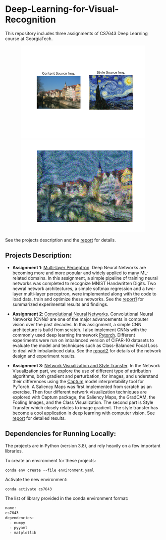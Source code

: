 # Deep-Learning-for-Visual-Recognition
 
This repository includes three assignments of CS7643 Deep Learning course at GeorgiaTech.

<div align=center><img src="assignment3/styles_images/starry_tubingen_before.png" height="300"><img src="assignment3/styles_images/starry_tubingen.png" height="300"><div align=left>

See the projects description and the [report](assignment3/report-a3-cpeng78.pdf) for details.


## Projects Description: 
- **Assignment 1**: [Multi-layer Perceptron](assignment1). Deep Neural Networks are becoming more and more popular and widely applied to many ML-related domains. In this assignment, a simple pipeline of training neural networks was completed to recognize MNIST Handwritten Digits. Two newral network architectures, a simple softmax regression and a two-layer multi-layer perceptron, were implemented along with the code to load data, train and optimize these networks. See the [report1](assignment1/report-a1-cpeng78.pdf) for summarized experimental results and findings.

- **Assignment 2**: [Convolutional Neural Networks](assignment2). Convolutional Neural Networks (CNNs) are one of the major advancements in computer vision over the past decades. In this assignment, a simple CNN architecture is build from scratch. I also implement CNNs with the commonly used deep learning framework [Pytorch](https://pytorch.org/). Different experiments were run on imbalanced version of CIFAR-10 datasets to evaluate the model and techniques such as Class-Balanced Focal Loss to deal with imbalanbced data. See the [report2](assignment2/report-a2-cpeng78.pdf) for details of the network design and experiment results.

- **Assignment 3**: [Network Visualization and Style Transfer](assignment3). In the Network Visualization part, we explore the use of different type of attribution algorithms, both gradient and perturbation, for images, and understand their differences using the [Captum](https://captum.ai/) model interpretability tool for PyTorch. A Saliency Maps was first implemented from scratch as an exercise. Then four different network visualization techniques are explored with Captum package, the Saliency Maps, the GradCAM, the Fooling Images, and the Class Visualization. The second part is Style Transfer which closely relates to image gradient. The style transfer has become a cool application in deep learning with computer vision. See [report](assignment3/report-a3-cpeng78.pdf) for detailed results.

## Dependencies for Running Locally:

The projects are in Python (version 3.8), and rely heavily on a few important libraries.

To create an environment for these projects:
```
conda env create --file environment.yaml
```
Activate the new environment:
```
conda activate cs7643
```
The list of library provided in the conda environment format:
```
name:
cs7643
dependencies:
  - numpy
  - pyyaml
  - matplotlib
```
